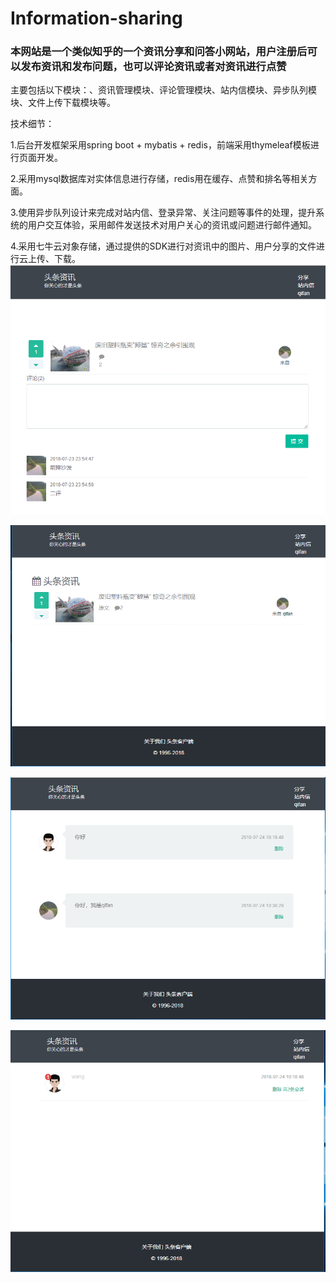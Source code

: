# Information-sharing
### 本网站是一个类似知乎的一个资讯分享和问答小网站，用户注册后可以发布资讯和发布问题，也可以评论资讯或者对资讯进行点赞
主要包括以下模块：、资讯管理模块、评论管理模块、站内信模块、异步队列模块、文件上传下载模块等。 

技术细节：

1.后台开发框架采用spring boot + mybatis + redis，前端采用thymeleaf模板进行页面开发。

2.采用mysql数据库对实体信息进行存储，redis用在缓存、点赞和排名等相关方面。 

3.使用异步队列设计来完成对站内信、登录异常、关注问题等事件的处理，提升系统的用户交互体验，采用邮件发送技术对用户关心的资讯或问题进行邮件通知。

4.采用七牛云对象存储，通过提供的SDK进行对资讯中的图片、用户分享的文件进行云上传、下载。
 ![image](https://github.com/leozidane/Information-sharing/blob/master/toutiao-master/detial.PNG)

 ![image](https://github.com/leozidane/Information-sharing/blob/master/toutiao-master/home.PNG)

 ![image](https://github.com/leozidane/Information-sharing/blob/master/toutiao-master/messagedetail.PNG)

 ![image](https://github.com/leozidane/Information-sharing/blob/master/toutiao-master/messagelist.PNG)
